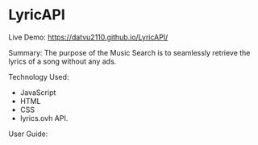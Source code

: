 # LyricAPI

Live Demo: https://datvu2110.github.io/LyricAPI/

Summary: The purpose of the Music Search is to seamlessly retrieve the lyrics of a song without any ads.

Technology Used: 
* JavaScript
* HTML
* CSS
* lyrics.ovh API.

User Guide: 

